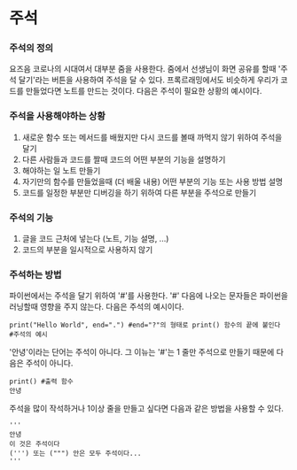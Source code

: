 # 주석
### 주석의 정의
요즈음 코로나의 시대여서 대부분 줌을 사용한다. 줌에서 선생님이 화면 공유를 할때 '주석 달기'라는 버튼을 사용하여 주석을 달 수 있다. 프록르래밍에서도 비슷하게 우리가 코드를 만들었다면 노트를 만드는 것이다. 다음은 주석이 필요한 상황의 예시이다.

### 주석을 사용해야하는 상황
1. 새로운 함수 또는 메서드를 배웠지만 다시 코드를 볼때 까먹지 않기 위하여 주석을 달기
2. 다른 사람들과 코드를 짤때 코드의 어떤 부분의 기능을 설명하기
3. 해야하는 일 노트 만들기
4. 자기만의 함수를 만들었을때 (더 배울 내용) 어떤 부분의 기능 또는 사용 방법 설명
5. 코드를 일정한 부분만 디버깅을 하기 위하여 다른 부분을 주석으로 만들기

### 주석의 기능
1. 글을 코드 근처에 넣는다 (노트, 기능 설명, ...)
2. 코드의 부분을 일시적으로 사용하지 않기

### 주석하는 방법
파이썬에서는 주석을 달기 위하여 '#'를 사용한다. '#' 다음에 나오는 문자들은 파이썬을 러닝할때 영향을 주지 않는다. 다음은 주석의 예시이다.

```
print("Hello World", end=".") #end="?"의 형태로 print() 함수의 끝에 붙인다
#주석의 예시
```

'안녕'이라는 단어는 주석이 아니다. 그 이뉴는 '#'는 1 줄만 주석으로 만들기 때문에 다음은 주석이 아니다.

```
print() #출력 함수
안녕
```

주석을 많이 작석하거나 1이상 줄을 만들고 싶다면 다음과 같은 방법을 사용할 수 있다.

```
'''
안녕
이 것은 주석이다
(''') 또는 (""") 안은 모두 주석이다...
'''
```
